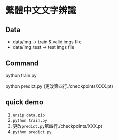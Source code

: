 # 繁體中文文字辨識

## Data 
* data/img -> train & valid imgs file
* data/img_test -> test imgs file

## Command
python train.py

python predict.py
(更改第四行./checkpoints/XXX.pt)


## quick demo
1. `unzip data.zip`
2. `python train.py`
3. 更改`predict.py`第四行./checkpoints/XXX.pt
4. `python predict.py`